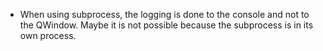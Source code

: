 * When using subprocess, the logging is done to the console and not to the QWindow. Maybe it is not possible because the subprocess is in its own process.